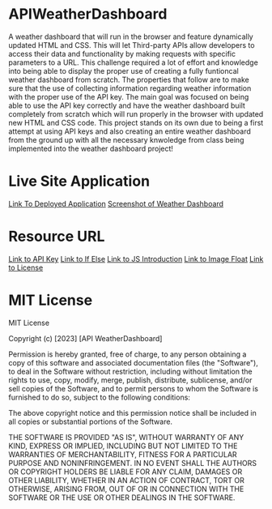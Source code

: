 # APIWeatherDashboard

A weather dashboard that will run in the browser and feature dynamically updated HTML and CSS. This will let Third-party APIs allow developers to access their data and functionality by making requests with specific parameters to a URL. This challenge required a lot of effort and knowledge into being able to display the proper use of creating a fully funtioncal weather dashboard from scratch. The properties that follow are to make sure that the use of collecting information regarding weather information with the proper use of the API key. The main goal was focused on being able to use the API key correctly and have the weather dashboard built completely from scratch which will run properly in the browser with updated new HTML and CSS code. This project stands on its own due to being a first attempt at using API keys and also creating an entire weather dashboard from the ground up with all the necessary knwoledge from class being implemented into the weather dashboard project! 

# Live Site Application
[Link To Deployed Application]()
[Screenshot of Weather Dashboard]()

# Resource URL
[Link to API Key](https://home.openweathermap.org/api_keys)
[Link to If Else](https://www.w3schools.com/js/js_if_else.asp)
[Link to JS Introduction](https://www.w3schools.com/js/js_intro.asp)
[Link to Image Float](https://www.w3schools.com/css/css_float.asp)
[Link to License](https://choosealicense.com/licenses/mit/)

# MIT License 
MIT License

Copyright (c) [2023] [API WeatherDashboard]

Permission is hereby granted, free of charge, to any person obtaining a copy
of this software and associated documentation files (the "Software"), to deal
in the Software without restriction, including without limitation the rights
to use, copy, modify, merge, publish, distribute, sublicense, and/or sell
copies of the Software, and to permit persons to whom the Software is
furnished to do so, subject to the following conditions:

The above copyright notice and this permission notice shall be included in all
copies or substantial portions of the Software.

THE SOFTWARE IS PROVIDED "AS IS", WITHOUT WARRANTY OF ANY KIND, EXPRESS OR
IMPLIED, INCLUDING BUT NOT LIMITED TO THE WARRANTIES OF MERCHANTABILITY,
FITNESS FOR A PARTICULAR PURPOSE AND NONINFRINGEMENT. IN NO EVENT SHALL THE
AUTHORS OR COPYRIGHT HOLDERS BE LIABLE FOR ANY CLAIM, DAMAGES OR OTHER
LIABILITY, WHETHER IN AN ACTION OF CONTRACT, TORT OR OTHERWISE, ARISING FROM,
OUT OF OR IN CONNECTION WITH THE SOFTWARE OR THE USE OR OTHER DEALINGS IN THE
SOFTWARE.